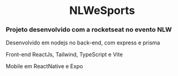 <h1 align="center">NLWeSports</h1>
    
<h3>Projeto desenvolvido com a rocketseat no evento NLW</h3> 
<p>Desenvolvido em nodejs no back-end, com express e prisma</p>
<p>Front-end ReactJs, Tailwind, TypeScript e Vite</p>
<p">Mobile em ReactNative e Expo</p>
